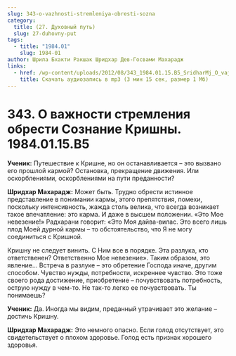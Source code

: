 ```yaml
---
slug: 343-o-vazhnosti-stremleniya-obresti-sozna
category:
  title: (27. Духовный путь)
  slug: 27-duhovny-put
tags:
  - title: "1984.01"
    slug: 1984-01
author: Шрила Бхакти Ракшак Шридхар Дев-Госвами Махарадж
links:
  - href: /wp-content/uploads/2012/08/343_1984.01.15.B5_SridharMj_O_vajnosti_stremleniya_obresti_Soznaniye_Krishny.mp3
    title: Скачать аудиозапись в mp3 (3 мин 15 сек, размер 1 Мб)
---
```


# 343. О важности стремления обрести Сознание Кришны. 1984.01.15.B5

**Ученик:** Путешествие к Кришне, но он останавливается – это вызвано его прошлой кармой? Остановка, прекращение движения. Или оскорблениями, оскорблениями на пути преданности?

**Шридхар Махарадж:** Может быть. Трудно обрести истинное представление в понимании кармы, этого препятствия, помехи, поскольку интенсивность, жажда столь велика, что всегда возникает такое впечатление: это карма. И даже в высшем положении. «Это Мое невезение!» Радхарани говорит: «Это Моя дайва-вилас. Это всего лишь плод Моей дурной кармы – то обстоятельство, что Я не могу соединиться с Кришной.

Кришну не следует винить. С Ним все в порядке. Эта разлука, кто ответственен? Ответственно Мое невезение». Таким образом, это явление… Встреча в разлуке – это обретение Господа иначе, другим способом. Чувство нужды, потребности, искреннее чувство. Это тоже своего рода достижение, приобретение – почувствовать потребность, острую нужду в чем-то. Не так-то легко ее почувствовать. Ты понимаешь?

**Ученик:** Да. Иногда мы видим, преданный утрачивает это желание – достичь Кришну.

**Шридхар Махарадж:** Это немного опасно. Если голод отсутствует, это свидетельствует о плохом здоровье. Голод есть признак хорошего здоровья.


